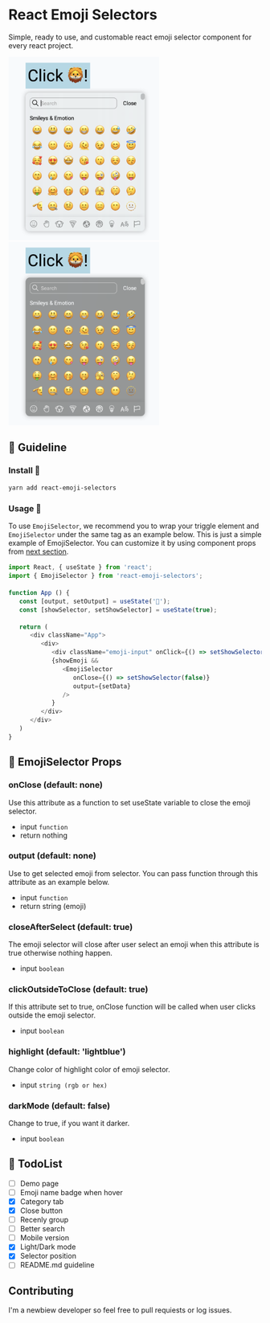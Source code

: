 # React Emoji Selectors

Simple, ready to use, and customable react emoji selector component for every react project.

<p float="left">
   <img src="doc/light_mode.png" width="300" />
   <img src="doc/dark_mode.png" width="300" /> 
</p>

## 📒 Guideline 

### Install 💾
```sh
yarn add react-emoji-selectors
```

### Usage 📠
To use `EmojiSelector`, we recommend you to wrap your triggle element and `EmojiSelector` under the same tag as an example below.
This is just a simple example of EmojiSelector.
You can customize it by using component props from [next section](#emojiselector-props).

```js
import React, { useState } from 'react';
import { EmojiSelector } from 'react-emoji-selectors';

function App () {
   const [output, setOutput] = useState('🦁');
   const [showSelector, setShowSelector] = useState(true);

   return (
      <div className="App">
         <div>
            <div className="emoji-input" onClick={() => setShowSelector(true)}>Click {data}!</div>
            {showEmoji &&
               <EmojiSelector 
                  onClose={() => setShowSelector(false)} 
                  output={setData} 
               />
            }
         </div>
      </div>
   )
}
```


## 🐼 EmojiSelector Props

### onClose (default: none)
Use this attribute as a function to set useState variable to close the emoji selector.
- input `function`
- return nothing

### output (default: none)
Use to get selected emoji from selector.
You can pass function through this attribute as an example below.
- input `function`
- return string (emoji)

### closeAfterSelect (default: true)
The emoji selector will close after user select an emoji when this attribute is true otherwise nothing happen.
- input `boolean`

### clickOutsideToClose (default: true)
If this attribute set to true, onClose function will be called when user clicks outside the emoji selector.
- input `boolean`

### highlight (default: 'lightblue')
Change color of highlight color of emoji selector.
- input `string (rgb or hex)`

### darkMode (default: false)
Change to true, if you want it darker.
- input `boolean`


## 📝 TodoList
- [ ] Demo page
- [ ] Emoji name badge when hover
- [x] Category tab
- [x] Close button
- [ ] Recenly group
- [ ] Better search
- [ ] Mobile version
- [x] Light/Dark mode
- [x] Selector position
- [ ] README.md guideline

## Contributing
I'm a newbiew developer so feel free to pull requiests or log issues.

